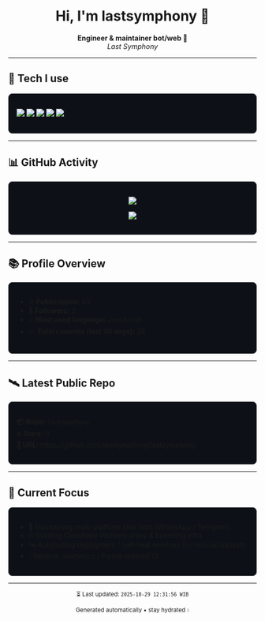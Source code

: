 <h1 align="center">Hi, I'm lastsymphony 👋</h1>

<p align="center">
  <b>Engineer & maintainer bot/web 🌌</b><br/>
  <i>Last Symphony</i>
</p>

---

<h2>🔗 Tech I use</h2>
<div style="border:1px solid #3a3a3a; border-radius:8px; padding:16px; background:#0d1117;">
  <p align="left">
  <img src="https://img.shields.io/badge/Node.js-000?style=for-the-badge&logo=node.js&logoColor=00ff00" />
  <img src="https://img.shields.io/badge/JavaScript-000?style=for-the-badge&logo=javascript&logoColor=ffdf00" />
  <img src="https://img.shields.io/badge/Python-000?style=for-the-badge&logo=python&logoColor=00a3e8" />
  <img src="https://img.shields.io/badge/Cloudflare%20Workers-000?style=for-the-badge&logo=cloudflare" />
  <img src="https://img.shields.io/badge/WhatsApp%20Bot-000?style=for-the-badge&logo=whatsapp&logoColor=25D366" />
</p>
</div>

---

<h2>📊 GitHub Activity</h2>
<div style="border:1px solid #3a3a3a; border-radius:8px; padding:16px; background:#0d1117;">
  <p align="center">
    <img src="https://github-readme-streak-stats.herokuapp.com?user=lastsymphony&theme=transparent" />
  </p>

  <p align="center">
    <img src="https://github-readme-stats.vercel.app/api/top-langs/?username=lastsymphony&layout=compact&theme=transparent" />
  </p>
</div>

---

<h2>📚 Profile Overview</h2>
<div style="border:1px solid #3a3a3a; border-radius:8px; padding:16px; background:#0d1117;">
  <ul>
    <li>🌐 <b>Public repos:</b> 63</li>
    <li>👥 <b>Followers:</b> 2</li>
    <li>⭐ <b>Most used language:</b> JavaScript</li>
    <li>📈 <b>Total commits (last 30 days):</b> 28</li>
  </ul>
</div>

---

<h2>🛰 Latest Public Repo</h2>
<div style="border:1px solid #3a3a3a; border-radius:8px; padding:16px; background:#0d1117;">
  <p>
    <b>📦 Repo:</b> <code>lastsymphony</code><br/>
    <b>⭐ Stars:</b> 0<br/>
    <b>🔗 URL:</b> https://github.com/lastsymphony/lastsymphony
  </p>
</div>

---

<h2>🚀 Current Focus</h2>
<div style="border:1px solid #3a3a3a; border-radius:8px; padding:16px; background:#0d1117;">
  <ul>
    <li>🤖 Maintaining multi-platform chat bots (WhatsApp / Telegram)</li>
    <li>🌐 Building Cloudflare Workers proxy & tunneling infra</li>
    <li>🛰 Automating deployment / self-heal services (no manual babysit)</li>
    <li>💧 Genshin aesthetics / Furina-themed UI</li>
  </ul>
</div>

---

<p align="center">
  <sub>⏳ Last updated: <code>2025-10-29 12:31:56 WIB</code></sub>
</p>

<p align="center">
  <sub>Generated automatically • stay hydrated 💧</sub>
</p>
